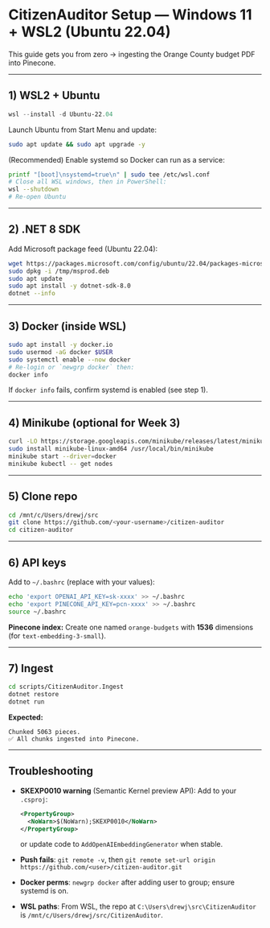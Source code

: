 ﻿# CitizenAuditor Setup — Windows 11 + WSL2 (Ubuntu 22.04)

This guide gets you from zero → ingesting the Orange County budget PDF into Pinecone.

---

## 1) WSL2 + Ubuntu

```powershell
wsl --install -d Ubuntu-22.04
````

Launch Ubuntu from Start Menu and update:

```bash
sudo apt update && sudo apt upgrade -y
```

(Recommended) Enable systemd so Docker can run as a service:

```bash
printf "[boot]\nsystemd=true\n" | sudo tee /etc/wsl.conf
# Close all WSL windows, then in PowerShell:
wsl --shutdown
# Re-open Ubuntu
```

---

## 2) .NET 8 SDK

Add Microsoft package feed (Ubuntu 22.04):

```bash
wget https://packages.microsoft.com/config/ubuntu/22.04/packages-microsoft-prod.deb -O /tmp/msprod.deb
sudo dpkg -i /tmp/msprod.deb
sudo apt update
sudo apt install -y dotnet-sdk-8.0
dotnet --info
```

---

## 3) Docker (inside WSL)

```bash
sudo apt install -y docker.io
sudo usermod -aG docker $USER
sudo systemctl enable --now docker
# Re-login or `newgrp docker` then:
docker info
```

If `docker info` fails, confirm systemd is enabled (see step 1).

---

## 4) Minikube (optional for Week 3)

```bash
curl -LO https://storage.googleapis.com/minikube/releases/latest/minikube-linux-amd64
sudo install minikube-linux-amd64 /usr/local/bin/minikube
minikube start --driver=docker
minikube kubectl -- get nodes
```

---

## 5) Clone repo

```bash
cd /mnt/c/Users/drewj/src
git clone https://github.com/<your-username>/citizen-auditor
cd citizen-auditor
```

---

## 6) API keys

Add to `~/.bashrc` (replace with your values):

```bash
echo 'export OPENAI_API_KEY=sk-xxxx' >> ~/.bashrc
echo 'export PINECONE_API_KEY=pcn-xxxx' >> ~/.bashrc
source ~/.bashrc
```

**Pinecone index:** Create one named `orange-budgets` with **1536** dimensions (for `text-embedding-3-small`).

---

## 7) Ingest

```bash
cd scripts/CitizenAuditor.Ingest
dotnet restore
dotnet run
```

**Expected:**

```
Chunked 5063 pieces.
✅ All chunks ingested into Pinecone.
```

---

## Troubleshooting

* **SKEXP0010 warning** (Semantic Kernel preview API):
  Add to your `.csproj`:

  ```xml
  <PropertyGroup>
    <NoWarn>$(NoWarn);SKEXP0010</NoWarn>
  </PropertyGroup>
  ```

  or update code to `AddOpenAIEmbeddingGenerator` when stable.

* **Push fails**: `git remote -v`, then `git remote set-url origin https://github.com/<user>/citizen-auditor.git`

* **Docker perms**: `newgrp docker` after adding user to group; ensure systemd is on.

* **WSL paths**: From WSL, the repo at `C:\Users\drewj\src\CitizenAuditor` is `/mnt/c/Users/drewj/src/CitizenAuditor`.

